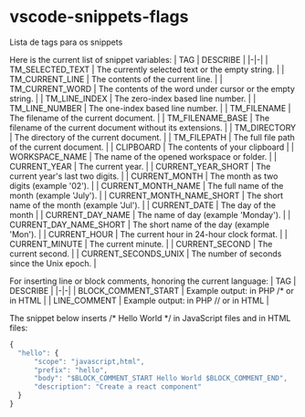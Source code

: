# vscode-snippets-flags
Lista de tags para os snippets

Here is the current list of snippet variables:
| TAG | DESCRIBE |
|-|-|
| TM_SELECTED_TEXT          | The currently selected text or the empty string. |
| TM_CURRENT_LINE           | The contents of the current line. |
| TM_CURRENT_WORD           | The contents of the word under cursor or the empty string. |
| TM_LINE_INDEX             | The zero-index based line number. |
| TM_LINE_NUMBER            | The one-index based line number. |
| TM_FILENAME               | The filename of the current document. |
| TM_FILENAME_BASE          | The filename of the current document without its extensions. |
| TM_DIRECTORY              | The directory of the current document. |
| TM_FILEPATH               | The full file path of the current document. |
| CLIPBOARD                 | The contents of your clipboard |
| WORKSPACE_NAME            | The name of the opened workspace or folder. |
| CURRENT_YEAR              | The current year. |
| CURRENT_YEAR_SHORT        | The current year's last two digits. |
| CURRENT_MONTH             | The month as two digits (example '02'). |
| CURRENT_MONTH_NAME        | The full name of the month (example 'July'). |
| CURRENT_MONTH_NAME_SHORT  | The short name of the month (example 'Jul'). |
| CURRENT_DATE              | The day of the month |
| CURRENT_DAY_NAME          | The name of day (example 'Monday'). |
| CURRENT_DAY_NAME_SHORT    | The short name of the day (example 'Mon'). |
| CURRENT_HOUR              | The current hour in 24-hour clock format. |
| CURRENT_MINUTE            | The current minute. |
| CURRENT_SECOND            | The current second. |
| CURRENT_SECONDS_UNIX      | The number of seconds since the Unix epoch. |

For inserting line or block comments, honoring the current language:
| TAG | DESCRIBE |
|-|-|
| BLOCK_COMMENT_START     |  Example output: in PHP /* or in HTML <!-- |
| BLOCK_COMMENT_END       |  Example output: in PHP */ or in HTML --> |
| LINE_COMMENT            |  Example output: in PHP // or in HTML <!-- --> |

The snippet below inserts /* Hello World */ in JavaScript files and <!-- Hello World --> in HTML files:

```javascript
{
  "hello": {
      "scope": "javascript,html",
      "prefix": "hello",
      "body": "$BLOCK_COMMENT_START Hello World $BLOCK_COMMENT_END",
      "description": "Create a react component"
  }
}
```
